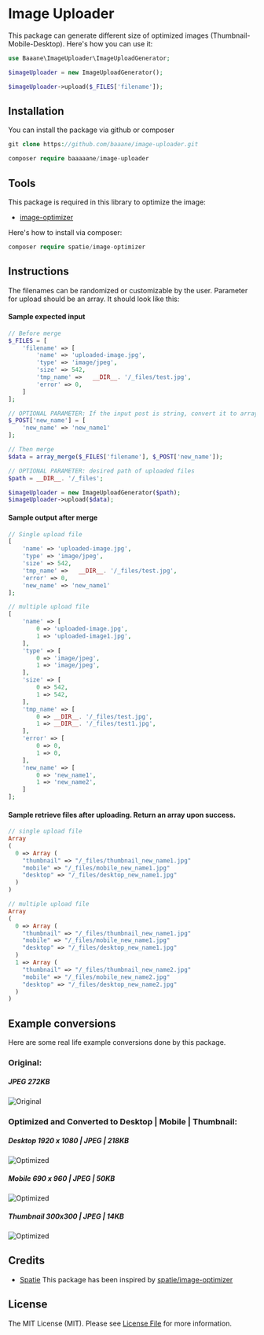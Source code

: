 # Image Uploader
This package can generate different size of optimized images (Thumbnail-Mobile-Desktop). Here's how you can use it:

```php
use Baaane\ImageUploader\ImageUploadGenerator;

$imageUploader = new ImageUploadGenerator();

$imageUploader->upload($_FILES['filename']);
```

## Installation
You can install the package via github or composer

```php
git clone https://github.com/baaane/image-uploader.git

composer require baaaaane/image-uploader
```
## Tools
This package is required in this library to optimize the image:

- [image-optimizer](https://github.com/spatie/image-optimizer)

Here's how to install via composer:
```php
composer require spatie/image-optimizer
```

## Instructions
The filenames can be randomized or customizable by the user. Parameter for upload should be an array. It should look like this:

#### Sample expected input
```php
// Before merge
$_FILES = [
    'filename' => [
        'name' => 'uploaded-image.jpg',
        'type' => 'image/jpeg',
        'size' => 542,
        'tmp_name' =>	__DIR__. '/_files/test.jpg',
        'error' => 0,
    ]
];

// OPTIONAL PARAMETER: If the input post is string, convert it to array
$_POST['new_name'] = [
	'new_name' => 'new_name1'
];

// Then merge
$data = array_merge($_FILES['filename'], $_POST['new_name']);

// OPTIONAL PARAMETER: desired path of uploaded files
$path = __DIR__. '/_files';

$imageUploader = new ImageUploadGenerator($path);
$imageUploader->upload($data);
```

#### Sample output after merge
```php
// Single upload file
[
    'name' => 'uploaded-image.jpg',
    'type' => 'image/jpeg',
    'size' => 542,
    'tmp_name' =>	__DIR__. '/_files/test.jpg',
    'error' => 0,
    'new_name' => 'new_name1'
];

// multiple upload file
[
    'name' => [
    	0 => 'uploaded-image.jpg',
    	1 => 'uploaded-image1.jpg',
    ],
    'type' => [
    	0 => 'image/jpeg',
    	1 => 'image/jpeg',
    ],
    'size' => [
    	0 => 542,
    	1 => 542,
    ],
    'tmp_name' => [
    	0 => __DIR__. '/_files/test.jpg',
    	1 => __DIR__. '/_files/test1.jpg',
    ],
    'error' => [
    	0 => 0,
    	1 => 0,
   	],
   	'new_name' => [
   		0 => 'new_name1',
    	1 => 'new_name2',
   	]
];
```

#### Sample retrieve files after uploading. Return an array upon success.
```php
// single upload file
Array 
(
  0 => Array (
    "thumbnail" => "/_files/thumbnail_new_name1.jpg"
    "mobile" => "/_files/mobile_new_name1.jpg"
    "desktop" => "/_files/desktop_new_name1.jpg"
  )
)

// multiple upload file
Array 
(
  0 => Array (
    "thumbnail" => "/_files/thumbnail_new_name1.jpg"
    "mobile" => "/_files/mobile_new_name1.jpg"
    "desktop" => "/_files/desktop_new_name1.jpg"
  )
  1 => Array (
    "thumbnail" => "/_files/thumbnail_new_name2.jpg"
    "mobile" => "/_files/mobile_new_name2.jpg"
    "desktop" => "/_files/desktop_new_name2.jpg"
  )
)
```
## Example conversions
Here are some real life example conversions done by this package.

### Original: 
##### JPEG 272KB
![Original](https://github.com/baaane/image-uploader/blob/master/storage/app/public/test.jpg?raw=true)

### Optimized and Converted to Desktop | Mobile | Thumbnail: 
##### Desktop 1920 x 1080 | JPEG | 218KB
![Optimized](https://github.com/baaane/image-uploader/blob/master/storage/app/public/desktop_new_name1.jpg?raw=true)

##### Mobile 690 x 960 | JPEG | 50KB
![Optimized](https://github.com/baaane/image-uploader/blob/master/storage/app/public/mobile_new_name1.jpg?raw=true)

##### Thumbnail 300x300 | JPEG | 14KB
![Optimized](https://github.com/baaane/image-uploader/blob/master/storage/app/public/thumbnail_new_name1.jpg?raw=true)

## Credits
- [Spatie](https://github.com/spatie)
This package has been inspired by [spatie/image-optimizer](https://github.com/spatie/image-optimizer)

## License
The MIT License (MIT). Please see [License File](https://github.com/baaane/image-uploader/blob/master/LICENSE) for more information.